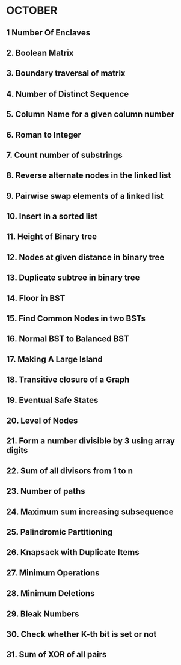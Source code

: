 # OCTOBER
##  1 Number Of Enclaves
## 2. Boolean Matrix
## 3. Boundary traversal of matrix 
## 4. Number of Distinct Sequence
## 5. Column Name for a given column number 
## 6. Roman to Integer
## 7. Count number of substrings
## 8. Reverse alternate nodes in the linked list
## 9. Pairwise swap elements of a linked list
## 10. Insert in a sorted list
## 11. Height of Binary tree
## 12. Nodes at given distance in binary tree
## 13. Duplicate subtree in binary tree
## 14. Floor in BST
## 15. Find Common Nodes in two BSTs
## 16. Normal BST to Balanced BST
## 17. Making A Large Island
## 18. Transitive closure of a Graph
## 19. Eventual Safe States
## 20. Level of Nodes
## 21. Form a number divisible by 3 using array digits
## 22. Sum of all divisors from 1 to n
## 23. Number of paths
## 24. Maximum sum increasing subsequence
## 25. Palindromic Partitioning
## 26. Knapsack with Duplicate Items
## 27. Minimum Operations
## 28. Minimum Deletions
## 29. Bleak Numbers
## 30. Check whether K-th bit is set or not
## 31. Sum of XOR of all pairs
